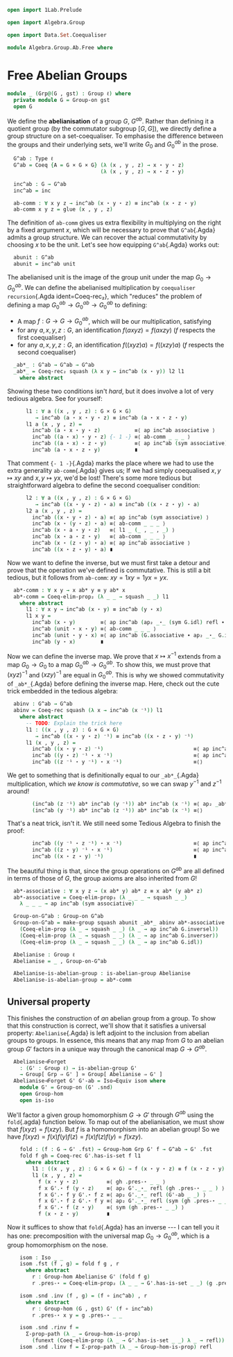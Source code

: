 ```agda
open import 1Lab.Prelude

open import Algebra.Group

open import Data.Set.Coequaliser

module Algebra.Group.Ab.Free where
```

<!--
```agda
private variable
  ℓ : Level
```
-->

# Free Abelian Groups

```agda
module _ (Grp@(G , gst) : Group ℓ) where
  private module G = Group-on gst
  open G
```

We define the **abelianisation** of a group $G$, $G^{ab}$. Rather than
defining it a quotient group (by the commutator subgroup $[G,G]$), we
directly define a group structure on a set-coequaliser. To emphasise the
difference between the groups and their underlying sets, we'll write
$G_0$ and $G^{ab}_0$ in the prose.

```agda
  G^ab : Type ℓ
  G^ab = Coeq {A = G × G × G} (λ (x , y , z) → x ⋆ y ⋆ z)
                              (λ (x , y , z) → x ⋆ z ⋆ y)

  inc^ab : G → G^ab
  inc^ab = inc

  ab-comm : ∀ x y z → inc^ab (x ⋆ y ⋆ z) ≡ inc^ab (x ⋆ z ⋆ y)
  ab-comm x y z = glue (x , y , z)
```

The definition of `ab-comm` gives us extra flexibility in multiplying on
the right by a fixed argument $x$, which will be necessary to prove that
`G^ab`{.Agda} admits a group structure. We can recover the actual
commutativity by choosing $x$ to be the unit. Let's see how equipping
`G^ab`{.Agda} works out:

```agda
  abunit : G^ab
  abunit = inc^ab unit
```

The abelianised unit is the image of the group unit under the map $G_0
\to G^{ab}_0$. We can define the abelianised multiplication by
`coequaliser recursion`{.Agda ident=Coeq-rec₂}, which "reduces" the
problem of defining a map $G^{ab}_0 \to G^{ab}_0 \to G^{ab}_0$ to
defining:

- A map $f : G \to G \to G^{ab}_0$, which will be our multiplication,
satisfying
- for any $a, x, y, z : G$, an identification $f(axyz) = f(axzy)$ ($f$
respects the first coequaliser)
- for any $a, x, y, z : G$, an identification $f((xyz)a) = f((xzy)a)$
($f$ respects the second coequaliser)

```agda
  _ab*_ : G^ab → G^ab → G^ab
  _ab*_ = Coeq-rec₂ squash (λ x y → inc^ab (x ⋆ y)) l2 l1
    where abstract
```

Showing these two conditions isn't _hard_, but it does involve a lot of
very tedious algebra. See for yourself:

```agda
      l1 : ∀ a ((x , y , z) : G × G × G)
         → inc^ab (a ⋆ x ⋆ y ⋆ z) ≡ inc^ab (a ⋆ x ⋆ z ⋆ y)
      l1 a (x , y , z) =
        inc^ab (a ⋆ x ⋆ y ⋆ z)           ≡⟨ ap inc^ab associative ⟩
        inc^ab ((a ⋆ x) ⋆ y ⋆ z) {- 1 -} ≡⟨ ab-comm _ _ _ ⟩
        inc^ab ((a ⋆ x) ⋆ z ⋆ y)         ≡⟨ ap inc^ab (sym associative) ⟩
        inc^ab (a ⋆ x ⋆ z ⋆ y)           ∎
```

That comment `{- 1 -}`{.Agda} marks the place where we had to use the
extra generality `ab-comm`{.Agda} gives us; If we had simply coequalised
$x, y \mapsto xy$ and $x, y \mapsto yx$, we'd be lost! There's some more
tedious but straightforward algebra to define the second coequaliser
condition:

```agda
      l2 : ∀ a ((x , y , z) : G × G × G)
         → inc^ab ((x ⋆ y ⋆ z) ⋆ a) ≡ inc^ab ((x ⋆ z ⋆ y) ⋆ a)
      l2 a (x , y , z) =
        inc^ab ((x ⋆ y ⋆ z) ⋆ a) ≡⟨ ap inc^ab (sym associative) ⟩
        inc^ab (x ⋆ (y ⋆ z) ⋆ a) ≡⟨ ab-comm _ _ _ ⟩
        inc^ab (x ⋆ a ⋆ y ⋆ z)   ≡⟨ l1 _ (_ , _ , _) ⟩
        inc^ab (x ⋆ a ⋆ z ⋆ y)   ≡⟨ ab-comm _ _ _ ⟩
        inc^ab (x ⋆ (z ⋆ y) ⋆ a) ≡⟨ ap inc^ab associative ⟩
        inc^ab ((x ⋆ z ⋆ y) ⋆ a) ∎
```

Now we want to define the inverse, but we must first take a detour and
prove that the operation we've defined is commutative. This is still a
bit tedious, but it follows from `ab-comm`: $xy = 1xy = 1yx = yx$.

```agda
  ab*-comm : ∀ x y → x ab* y ≡ y ab* x
  ab*-comm = Coeq-elim-prop₂ (λ _ _ → squash _ _) l1
    where abstract
      l1 : ∀ x y → inc^ab (x ⋆ y) ≡ inc^ab (y ⋆ x)
      l1 x y =
        inc^ab (x ⋆ y)        ≡⟨ ap inc^ab (ap₂ _⋆_ (sym G.idl) refl ∙ sym G.associative) ⟩
        inc^ab (unit ⋆ x ⋆ y) ≡⟨ ab-comm _ _ _ ⟩
        inc^ab (unit ⋆ y ⋆ x) ≡⟨ ap inc^ab (G.associative ∙ ap₂ _⋆_ G.idl refl) ⟩
        inc^ab (y ⋆ x)        ∎
```

Now we can define the inverse map. We prove that $x \mapsto x^{-1}$
extends from a map $G_0 \to G_0$ to a map $G^{ab}_0 \to G^{ab}_0$. To
show this, we must prove that $(xyz)^{-1}$ and $(xzy)^{-1}$ are equal in
$G^{ab}_0$. This is why we showed commutativity of `_ab*_`{.Agda} before
defining the inverse map. Here, check out the cute trick embedded in the
tedious algebra:

```agda
  abinv : G^ab → G^ab
  abinv = Coeq-rec squash (λ x → inc^ab (x ⁻¹)) l1
    where abstract
      -- TODO: Explain the trick here
      l1 : ((x , y , z) : G × G × G)
         → inc^ab ((x ⋆ y ⋆ z) ⁻¹) ≡ inc^ab ((x ⋆ z ⋆ y) ⁻¹)
      l1 (x , y , z) =
        inc^ab ((x ⋆ y ⋆ z) ⁻¹)                             ≡⟨ ap inc^ab G.inv-comm ⟩
        inc^ab ((y ⋆ z) ⁻¹ ⋆ x ⁻¹)                          ≡⟨ ap inc^ab (ap₂ _⋆_ G.inv-comm refl) ⟩
        inc^ab ((z ⁻¹ ⋆ y ⁻¹) ⋆ x ⁻¹)                       ≡⟨⟩
```

We get to something that is definitionally equal to our `_ab*_`{.Agda}
multiplication, which _we know is commutative_, so we can swap $y^{-1}$
and $z^{-1}$ around!

```agda
        (inc^ab (z ⁻¹) ab* inc^ab (y ⁻¹)) ab* inc^ab (x ⁻¹) ≡⟨ ap₂ _ab*_ (ab*-comm (inc^ab (z ⁻¹)) (inc^ab (y ⁻¹))) (λ i → inc^ab (x ⁻¹)) ⟩
        (inc^ab (y ⁻¹) ab* inc^ab (z ⁻¹)) ab* inc^ab (x ⁻¹) ≡⟨⟩
```

That's a neat trick, isn't it. We still need some Tedious Algebra to
finish the proof:

```agda
        inc^ab ((y ⁻¹ ⋆ z ⁻¹) ⋆ x ⁻¹)                       ≡⟨ ap inc^ab (ap₂ _⋆_ (sym G.inv-comm) refl ) ⟩
        inc^ab ((z ⋆ y) ⁻¹ ⋆ x ⁻¹)                          ≡⟨ ap inc^ab (sym G.inv-comm) ⟩
        inc^ab ((x ⋆ z ⋆ y) ⁻¹)                             ∎
```

The beautiful thing is that, since the group operations on $G^{ab}$ are
all defined in terms of those of $G$, the group axioms are also
inherited from $G$!

```agda
  ab*-associative : ∀ x y z → (x ab* y) ab* z ≡ x ab* (y ab* z)
  ab*-associative = Coeq-elim-prop₃ (λ _ _ _ → squash _ _)
    λ _ _ _ → ap inc^ab (sym associative)

  Group-on-G^ab : Group-on G^ab
  Group-on-G^ab = make-group squash abunit _ab*_ abinv ab*-associative
    (Coeq-elim-prop (λ _ → squash _ _) (λ _ → ap inc^ab G.inversel))
    (Coeq-elim-prop (λ _ → squash _ _) (λ _ → ap inc^ab G.inverser))
    (Coeq-elim-prop (λ _ → squash _ _) (λ _ → ap inc^ab G.idl))

  Abelianise : Group ℓ
  Abelianise = _ , Group-on-G^ab

  Abelianise-is-abelian-group : is-abelian-group Abelianise
  Abelianise-is-abelian-group = ab*-comm
```

## Universal property

This finishes the construction of _an_ abelian group from a group. To
show that this construction is correct, we'll show that it satisfies a
universal property: `Abelianise`{.Agda} is left adjoint to the
inclusion from abelian groups to groups. In essence, this means that any
map from $G$ to an abelian group $G'$ factors in a unique way through
the canonical map $G \to G^{ab}$.

```agda
  Abelianise⊣Forget
    : (G' : Group ℓ) → is-abelian-group G'
    → Group[ Grp ⇒ G' ] ≃ Group[ Abelianise ⇒ G' ]
  Abelianise⊣Forget G' G'-ab = Iso→Equiv isom where
    module G' = Group-on (G' .snd)
    open Group-hom
    open is-iso
```

We'll factor a given group homomorphism $G \to G'$ through $G^{ab}$
using the `fold`{.agda} function below. To map out of the
abelianisation, we must show that $f(xyz) = f(xzy)$. But $f$ is a
homomorphism into an abelian group! So we have $f(xyz) = f(x)f(y)f(z) =
f(x)f(z)f(y) = f(xzy)$.

```agda
    fold : (f : G → G' .fst) → Group-hom Grp G' f → G^ab → G' .fst
    fold f gh = Coeq-rec G'.has-is-set f l1
      where abstract
        l1 : ((x , y , z) : G × G × G) → f (x ⋆ y ⋆ z) ≡ f (x ⋆ z ⋆ y)
        l1 (x , y , z) =
          f (x ⋆ y ⋆ z)         ≡⟨ gh .pres-⋆ _ _ ⟩
          f x G'.⋆ f (y ⋆ z)    ≡⟨ ap₂ G'._⋆_ refl (gh .pres-⋆ _ _ ) ⟩
          f x G'.⋆ f y G'.⋆ f z ≡⟨ ap₂ G'._⋆_ refl (G'-ab _ _) ⟩
          f x G'.⋆ f z G'.⋆ f y ≡⟨ ap₂ G'._⋆_ refl (sym (gh .pres-⋆ _ _ )) ⟩
          f x G'.⋆ f (z ⋆ y)    ≡⟨ sym (gh .pres-⋆ _ _) ⟩
          f (x ⋆ z ⋆ y)         ∎
```

Now it suffices to show that `fold`{.Agda} has an inverse --- I can tell
you it has one: precomposition with the universal map $G_0 \to
G^{ab}_0$, which is a group homomorphism on the nose.

```agda
    isom : Iso _ _
    isom .fst (f , g) = fold f g , r
      where abstract
        r : Group-hom Abelianise G' (fold f g)
        r .pres-⋆ = Coeq-elim-prop₂ (λ _ _ → G'.has-is-set _ _) (g .pres-⋆)

    isom .snd .inv (f , g) = (f ∘ inc^ab) , r
      where abstract
        r : Group-hom (G , gst) G' (f ∘ inc^ab)
        r .pres-⋆ x y = g .pres-⋆ _ _

    isom .snd .rinv f =
      Σ-prop-path (λ _ → Group-hom-is-prop)
        (funext (Coeq-elim-prop (λ _ → G'.has-is-set _ _) λ _ → refl))
    isom .snd .linv f = Σ-prop-path (λ _ → Group-hom-is-prop) refl
```
